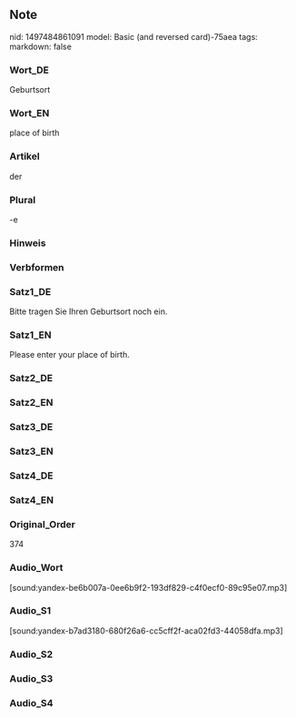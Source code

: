 ## Note
nid: 1497484861091
model: Basic (and reversed card)-75aea
tags: 
markdown: false

### Wort_DE
Geburtsort

### Wort_EN
place of birth

### Artikel
der

### Plural
-e

### Hinweis


### Verbformen


### Satz1_DE
Bitte tragen Sie Ihren Geburtsort noch ein.

### Satz1_EN
Please enter your place of birth.

### Satz2_DE


### Satz2_EN


### Satz3_DE


### Satz3_EN


### Satz4_DE


### Satz4_EN


### Original_Order
374

### Audio_Wort
[sound:yandex-be6b007a-0ee6b9f2-193df829-c4f0ecf0-89c95e07.mp3]

### Audio_S1
[sound:yandex-b7ad3180-680f26a6-cc5cff2f-aca02fd3-44058dfa.mp3]

### Audio_S2


### Audio_S3


### Audio_S4

